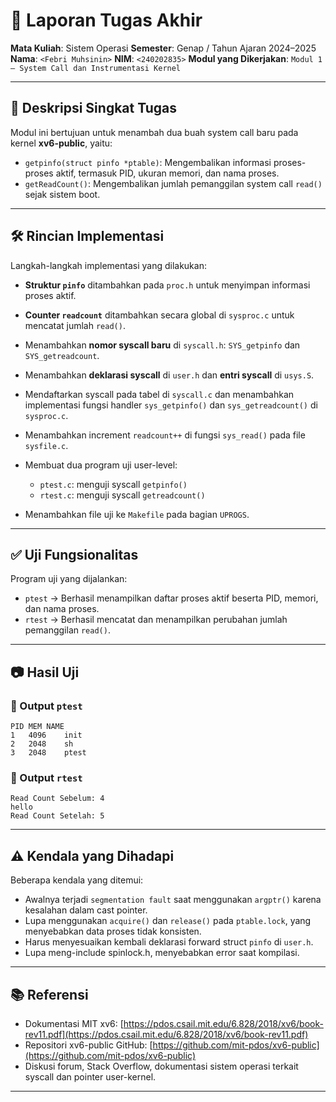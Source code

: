 # 📝 Laporan Tugas Akhir

**Mata Kuliah**: Sistem Operasi
**Semester**: Genap / Tahun Ajaran 2024–2025
**Nama**: `<Febri Muhsinin>`
**NIM**: `<240202835>`
**Modul yang Dikerjakan**:
`Modul 1 – System Call dan Instrumentasi Kernel`

---

## 📌 Deskripsi Singkat Tugas

Modul ini bertujuan untuk menambah dua buah system call baru pada kernel **xv6-public**, yaitu:

* `getpinfo(struct pinfo *ptable)`: Mengembalikan informasi proses-proses aktif, termasuk PID, ukuran memori, dan nama proses.
* `getReadCount()`: Mengembalikan jumlah pemanggilan system call `read()` sejak sistem boot.

---

## 🛠️ Rincian Implementasi

Langkah-langkah implementasi yang dilakukan:

* **Struktur `pinfo`** ditambahkan pada `proc.h` untuk menyimpan informasi proses aktif.
* **Counter `readcount`** ditambahkan secara global di `sysproc.c` untuk mencatat jumlah `read()`.
* Menambahkan **nomor syscall baru** di `syscall.h`: `SYS_getpinfo` dan `SYS_getreadcount`.
* Menambahkan **deklarasi syscall** di `user.h` dan **entri syscall** di `usys.S`.
* Mendaftarkan syscall pada tabel di `syscall.c` dan menambahkan implementasi fungsi handler `sys_getpinfo()` dan `sys_getreadcount()` di `sysproc.c`.
* Menambahkan increment `readcount++` di fungsi `sys_read()` pada file `sysfile.c`.
* Membuat dua program uji user-level:

  * `ptest.c`: menguji syscall `getpinfo()`
  * `rtest.c`: menguji syscall `getreadcount()`
* Menambahkan file uji ke `Makefile` pada bagian `UPROGS`.

---

## ✅ Uji Fungsionalitas

Program uji yang dijalankan:

* `ptest` → Berhasil menampilkan daftar proses aktif beserta PID, memori, dan nama proses.
* `rtest` → Berhasil mencatat dan menampilkan perubahan jumlah pemanggilan `read()`.

---

## 📷 Hasil Uji

### 📍 Output `ptest`

```
PID	MEM	NAME
1	4096	init
2	2048	sh
3	2048	ptest
```

### 📍 Output `rtest`

```
Read Count Sebelum: 4
hello
Read Count Setelah: 5
```

---

## ⚠️ Kendala yang Dihadapi

Beberapa kendala yang ditemui:

* Awalnya terjadi `segmentation fault` saat menggunakan `argptr()` karena kesalahan dalam cast pointer.
* Lupa menggunakan `acquire()` dan `release()` pada `ptable.lock`, yang menyebabkan data proses tidak konsisten.
* Harus menyesuaikan kembali deklarasi forward struct `pinfo` di `user.h`.
* Lupa meng-include spinlock.h, menyebabkan error saat kompilasi.

---

## 📚 Referensi

* Dokumentasi MIT xv6: [https://pdos.csail.mit.edu/6.828/2018/xv6/book-rev11.pdf](https://pdos.csail.mit.edu/6.828/2018/xv6/book-rev11.pdf)
* Repositori xv6-public GitHub: [https://github.com/mit-pdos/xv6-public](https://github.com/mit-pdos/xv6-public)
* Diskusi forum, Stack Overflow, dokumentasi sistem operasi terkait syscall dan pointer user-kernel.

---

